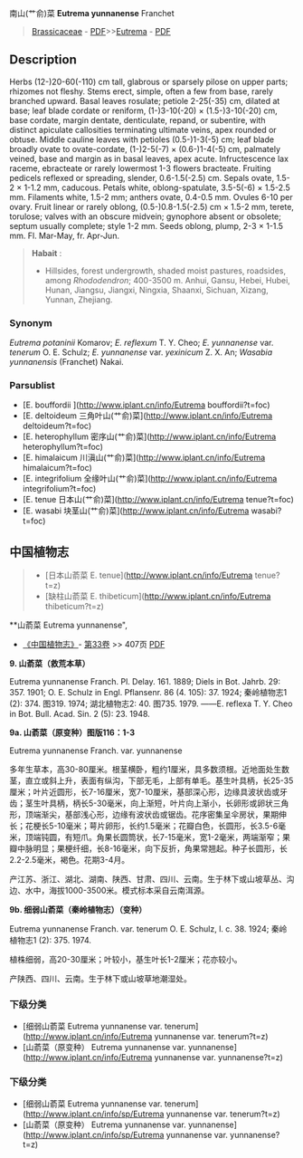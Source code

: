 南山(艹俞)菜 **Eutrema yunnanense** Franchet

> [Brassicaceae](http://www.iplant.cn/info/Brassicaceae?t=foc) - [PDF](http://www.iplant.cn/foc/pdf/Brassicaceae.pdf)>>[Eutrema](http://www.iplant.cn/info/Eutrema?t=foc) - [PDF](http://www.iplant.cn/foc/pdf/Eutrema.pdf)

## Description

Herbs (12-)20-60(-110) cm tall, glabrous or sparsely pilose on upper parts; rhizomes not fleshy. Stems erect, simple, often a few from base, rarely branched upward. Basal leaves rosulate; petiole 2-25(-35) cm, dilated at base; leaf blade cordate or reniform, (1-)3-10(-20) × (1.5-)3-10(-20) cm, base cordate, margin dentate, denticulate, repand, or subentire, with distinct apiculate callosities terminating ultimate veins, apex rounded or obtuse. Middle cauline leaves with petioles (0.5-)1-3(-5) cm; leaf blade broadly ovate to ovate-cordate, (1-)2-5(-7) × (0.6-)1-4(-5) cm, palmately veined, base and margin as in basal leaves, apex acute. Infructescence lax raceme, ebracteate or rarely lowermost 1-3 flowers bracteate. Fruiting pedicels reflexed or spreading, slender, 0.6-1.5(-2.5) cm. Sepals ovate, 1.5-2 × 1-1.2 mm, caducous. Petals white, oblong-spatulate, 3.5-5(-6) × 1.5-2.5 mm. Filaments white, 1.5-2 mm; anthers ovate, 0.4-0.5 mm. Ovules 6-10 per ovary. Fruit linear or rarely oblong, (0.5-)0.8-1.5(-2.5) cm × 1.5-2 mm, terete, torulose; valves with an obscure midvein; gynophore absent or obsolete; septum usually complete; style 1-2 mm. Seeds oblong, plump, 2-3 × 1-1.5 mm. Fl. Mar-May, fr. Apr-Jun.

> **Habait** : 
>* Hillsides, forest undergrowth, shaded moist pastures, roadsides, among *Rhododendron*; 400-3500 m. Anhui, Gansu, Hebei, Hubei, Hunan, Jiangsu, Jiangxi, Ningxia, Shaanxi, Sichuan, Xizang, Yunnan, Zhejiang.

### Synonym
*Eutrema potaninii* Komarov; *E. reflexum* T. Y. Cheo; *E. yunnanense* var. *tenerum* O. E. Schulz; *E. yunnanense* var. *yexinicum* Z. X. An; *Wasabia yunnanensis* (Franchet) Nakai.

### Parsublist

* [E.  bouffordii  ](http://www.iplant.cn/info/Eutrema bouffordii?t=foc)
* [E.  deltoideum  三角叶山(艹俞)菜](http://www.iplant.cn/info/Eutrema deltoideum?t=foc)
* [E.  heterophyllum  密序山(艹俞)菜](http://www.iplant.cn/info/Eutrema heterophyllum?t=foc)
* [E.  himalaicum  川滇山(艹俞)菜](http://www.iplant.cn/info/Eutrema himalaicum?t=foc)
* [E.  integrifolium  全缘叶山(艹俞)菜](http://www.iplant.cn/info/Eutrema integrifolium?t=foc)
* [E.  tenue  日本山(艹俞)菜](http://www.iplant.cn/info/Eutrema tenue?t=foc)
* [E.  wasabi  块茎山(艹俞)菜](http://www.iplant.cn/info/Eutrema wasabi?t=foc)

## 中国植物志

> * [日本山萮菜  E.  tenue](http://www.iplant.cn/info/Eutrema tenue?t=z)
> * [缺柱山萮菜  E.  thibeticum](http://www.iplant.cn/info/Eutrema thibeticum?t=z)

**山萮菜 Eutrema yunnanense",

* [《中国植物志》](http://www.iplant.cn/frps)- [第33卷](http://www.iplant.cn/frps/vol/33) >> 407页 [PDF](http://www.iplant.cn/frps/pdf/33/407b.PDF)

**9. 山萮菜（救荒本草）**

Eutrema yunnanense Franch. Pl. Delay. 161. 1889; Diels in Bot. Jahrb. 29: 357. 1901; O. E. Schulz in Engl. Pflansenr. 86 (4. 105): 37. 1924; 秦岭植物志1 (2): 374. 图319. 1974; 湖北植物志2: 40. 图735. 1979. ——E. reflexa T. Y. Cheo in Bot. Bull. Acad. Sin. 2 (5): 23. 1948.

**9a. 山萮菜（原变种）图版116：1-3**

Eutrema yunnanense Franch. var. yunnanense

多年生草本，高30-80厘米。根茎横卧，粗约1厘米，具多数须根。近地面处生数茎，直立或斜上升，表面有纵沟，下部无毛，上部有单毛。基生叶具柄，长25-35厘米；叶片近圆形，长7-16厘米，宽7-10厘米，基部深心形，边缘具波状齿或牙齿；茎生叶具柄，柄长5-30毫米，向上渐短，叶片向上渐小，长卵形或卵状三角形，顶端渐尖，基部浅心形，边缘有波状齿或锯齿。花序密集呈伞房状，果期伸长；花梗长5-10毫米；萼片卵形，长约1.5毫米；花瓣白色，长圆形，长3.5-6毫米，顶端钝圆，有短爪。角果长圆筒状，长7-15毫米，宽1-2毫米，两端渐窄；果瓣中脉明显；果梗纤细，长8-16毫米，向下反折，角果常翘起。种子长圆形，长2.2-2.5毫米，褐色。花期3-4月。

产江苏、浙江、湖北、湖南、陕西、甘肃、四川、云南。生于林下或山坡草丛、沟边、水中，海拔1000-3500米。模式标本采自云南洱源。

**9b. 细弱山萮菜（秦岭植物志）（变种）**

Eutrema yunnanense Franch. var. tenerum O. E. Schulz, l. c. 38. 1924; 秦岭植物志1 (2): 375. 1974.

植株细弱，高20-30厘米；叶较小，基生叶长1-2厘米；花亦较小。

产陕西、四川、云南。生于林下或山坡草地潮湿处。

### 下级分类
* [细弱山萮菜  Eutrema yunnanense var. tenerum](http://www.iplant.cn/info/Eutrema yunnanense var. tenerum?t=z)
* [山萮菜（原变种）  Eutrema yunnanense var. yunnanense](http://www.iplant.cn/info/Eutrema yunnanense var. yunnanense?t=z)

### 下级分类
* [细弱山萮菜  Eutrema yunnanense var. tenerum](http://www.iplant.cn/info/sp/Eutrema yunnanense var. tenerum?t=z)
* [山萮菜（原变种）  Eutrema yunnanense var. yunnanense](http://www.iplant.cn/info/sp/Eutrema yunnanense var. yunnanense?t=z)
